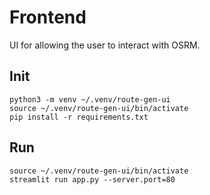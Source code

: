 # Frontend

UI for allowing the user to interact with OSRM.

## Init

```
python3 -m venv ~/.venv/route-gen-ui
source ~/.venv/route-gen-ui/bin/activate
pip install -r requirements.txt 
```

## Run

```
source ~/.venv/route-gen-ui/bin/activate
streamlit run app.py --server.port=80
```

